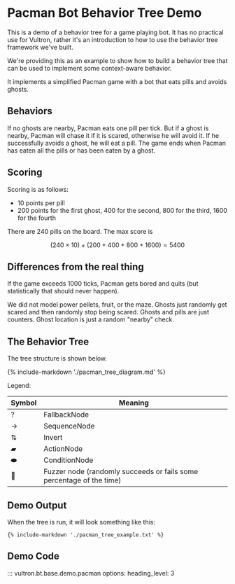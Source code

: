 # Pacman Bot Behavior Tree Demo

This is a demo of a behavior tree for a game playing bot.
It has no practical use for Vultron, rather it's an introduction to how to use the behavior tree
framework we've built.

We're providing this as an example to show how to build a behavior tree that can be used
to implement some context-aware behavior.

It implements a simplified Pacman game with a bot that eats pills and avoids ghosts.

## Behaviors

If no ghosts are nearby, Pacman eats one pill per tick.
But if a ghost is nearby, Pacman will chase it if it is scared, otherwise he will avoid it.
If he successfully avoids a ghost, he will eat a pill.
The game ends when Pacman has eaten all the pills or has been eaten by a ghost.

## Scoring

Scoring is as follows:

- 10 points per pill
- 200 points for the first ghost, 400 for the second, 800 for the third, 1600 for the fourth

There are 240 pills on the board. The max score is 

$$(240 \times 10) + (200 + 400 + 800 + 1600) = 5400$$

## Differences from the real thing

If the game exceeds 1000 ticks, Pacman gets bored and quits (but statistically that should never happen).

We did not model power pellets, fruit, or the maze. Ghosts just randomly get scared and then randomly
stop being scared. Ghosts and pills are just counters. Ghost location is just a random "nearby" check.

## The Behavior Tree

The tree structure is shown below.

{% include-markdown './pacman_tree_diagram.md' %}

Legend:

| Symbol   | Meaning |
|----------| ------- |
| ?        | FallbackNode |
| &rarr;   | SequenceNode |
| &#8645;  | Invert |
| &#9648;  | ActionNode |
| &#11052;  | ConditionNode |
| &#127922; | Fuzzer node (randomly succeeds or fails some percentage of the time) |


## Demo Output
When the tree is run, it will look something like this:

```text
{% include-markdown './pacman_tree_example.txt' %}
```

## Demo Code

::: vultron.bt.base.demo.pacman
    options:
        heading_level: 3
    
